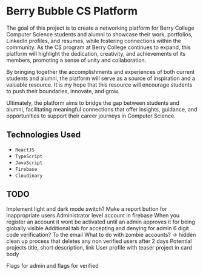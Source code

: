 # Berry Bubble CS Platform
The goal of this project is to create a networking platform for Berry College Computer Science students and alumni to showcase their work, portfolios, LinkedIn profiles, and resumes, while fostering connections within the community. As the CS program at Berry College continues to expand, this platform will highlight the dedication, creativity, and achievements of its members, promoting a sense of unity and collaboration.

By bringing together the accomplishments and experiences of both current students and alumni, the platform will serve as a source of inspiration and a valuable resource. It is my hope that this resource will encourage students to push their boundaries, innovate, and grow.

Ultimately, the platform aims to bridge the gap between students and alumni, facilitating meaningful connections that offer insights, guidance, and opportunities to support their career journeys in Computer Science.

## Technologies Used

- `ReactJS`
- `TypeScript`
- `JavaScript`
- `Firebase`
- `Cloudinary`

## TODO
Implement light and dark mode switch?
Make a report button for inappropriate users
Administrator level account in firebase 
When you register an account it wont be activated until an admin approves it for being globally visible
Additional tab for accepting and denying for admin
6 digit code verification? To the email
What to do with zombie accounts? -> hidden clean up process that deletes any non verified users after 2 days
Potential projects title, short description, link
User profile with teaser project in card body

Flags for admin and flags for verified
